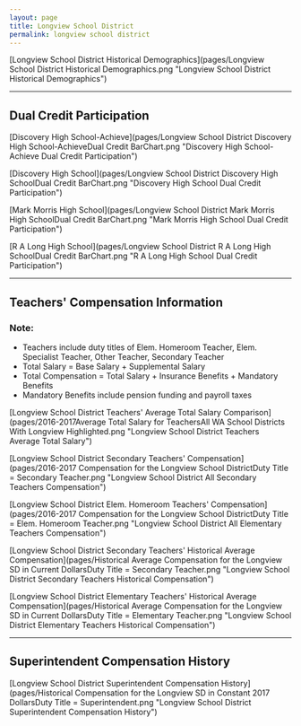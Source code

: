 ```yaml
---
layout: page
title: Longview School District
permalink: longview school district
---
```



[Longview School District Historical Demographics](pages/Longview School District Historical Demographics.png "Longview School District Historical Demographics")

___

## Dual Credit Participation

[Discovery High School-Achieve](pages/Longview School District Discovery High School-AchieveDual Credit BarChart.png "Discovery High School-Achieve Dual Credit Participation")

[Discovery High School](pages/Longview School District Discovery High SchoolDual Credit BarChart.png "Discovery High School Dual Credit Participation")

[Mark Morris High School](pages/Longview School District Mark Morris High SchoolDual Credit BarChart.png "Mark Morris High School Dual Credit Participation")

[R A Long High School](pages/Longview School District R A Long High SchoolDual Credit BarChart.png "R A Long High School Dual Credit Participation")


___

## Teachers' Compensation Information
### Note:
- Teachers include duty titles of Elem. Homeroom Teacher, Elem. Specialist Teacher, Other Teacher, Secondary Teacher
- Total Salary = Base Salary + Supplemental Salary
- Total Compensation = Total Salary + Insurance Benefits + Mandatory Benefits
- Mandatory Benefits include pension funding and payroll taxes

[Longview School District Teachers' Average Total Salary Comparison](pages/2016-2017Average Total Salary for TeachersAll WA School Districts With Longview Highlighted.png "Longview School District Teachers Average Total Salary")

[Longview School District Secondary Teachers' Compensation](pages/2016-2017 Compensation for the Longview School DistrictDuty Title = Secondary Teacher.png "Longview School District All Secondary Teachers Compensation")

[Longview School District Elem. Homeroom Teachers' Compensation](pages/2016-2017 Compensation for the Longview School DistrictDuty Title = Elem. Homeroom Teacher.png "Longview School District All Elementary Teachers Compensation")

[Longview School District Secondary Teachers' Historical Average Compensation](pages/Historical Average Compensation for the Longview SD in Current DollarsDuty Title = Secondary Teacher.png "Longview School District Secondary Teachers Historical Compensation")

[Longview School District Elementary Teachers' Historical Average Compensation](pages/Historical Average Compensation for the Longview SD in Current DollarsDuty Title = Elementary Teacher.png "Longview School District Elementary Teachers Historical Compensation")


___

## Superintendent Compensation History

[Longview School District Superintendent Compensation History](pages/Historical Compensation for the Longview SD in Constant 2017 DollarsDuty Title = Superintendent.png "Longview School District Superintendent Compensation History")

